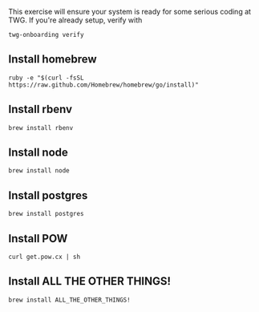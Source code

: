 This exercise will ensure your system is ready for some serious coding at TWG. 
If you're already setup, verify with 

    twg-onboarding verify 

## Install homebrew

    ruby -e "$(curl -fsSL https://raw.github.com/Homebrew/homebrew/go/install)"

## Install rbenv

    brew install rbenv

## Install node

    brew install node

## Install postgres

    brew install postgres

## Install POW

    curl get.pow.cx | sh

## Install ALL THE OTHER THINGS!

    brew install ALL_THE_OTHER_THINGS!